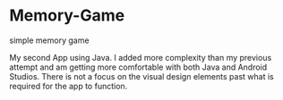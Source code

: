 # Memory-Game
simple memory game 

My second App using Java. I added more complexity than my previous attempt and am getting more comfortable with both Java and Android Studios. There is not a focus on the visual design elements past what is required for the app to function. 

